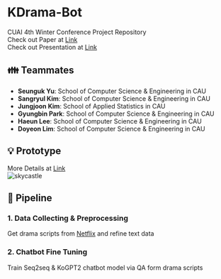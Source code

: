 # KDrama-Bot
CUAI 4th Winter Conference Project Repository   
Check out Paper at [Link](https://github.com/woog2ee/KDrama-Chatbots/blob/main/CUAI%20%EB%8F%99%EA%B3%84%20%EC%BB%A8%ED%8D%BC%EB%9F%B0%EC%8A%A4%20Short%20Paper%20NLP%ED%8C%80.pdf)   
Check out Presentation at [Link](https://github.com/woog2ee/KDrama-Chatbots/blob/main/CUAI%20%EB%8F%99%EA%B3%84%20%EC%BB%A8%ED%8D%BC%EB%9F%B0%EC%8A%A4%20Presentation%20NLP%ED%8C%80.pdf)   

## 👪 Teammates
- **Seunguk Yu**: School of Computer Science & Engineering in CAU   
- **Sangryul Kim**: School of Computer Science & Engineering in CAU   
- **Jungjoon Kim**: School of Applied Statistics in CAU   
- **Gyungbin Park**: School of Computer Science & Engineering in CAU
- **Haeun Lee**: School of Computer Science & Engineering in CAU
- **Doyeon Lim**: School of Computer Science & Engineering in CAU

## 💡 Prototype
More Details at [Link](https://github.com/woog2ee/KDrama-Chatbots/tree/main/models/KoGPT2)   
![skycastle](https://user-images.githubusercontent.com/80081987/150994505-96a96c56-6753-4d19-8c2e-49e5134c7d20.png)

## 🚂 Pipeline
### 1. Data Collecting & Preprocessing
Get drama scripts from [Netflix](https://www.netflix.com) and refine text data

### 2. Chatbot Fine Tuning
Train Seq2seq & KoGPT2 chatbot model via QA form drama scripts
